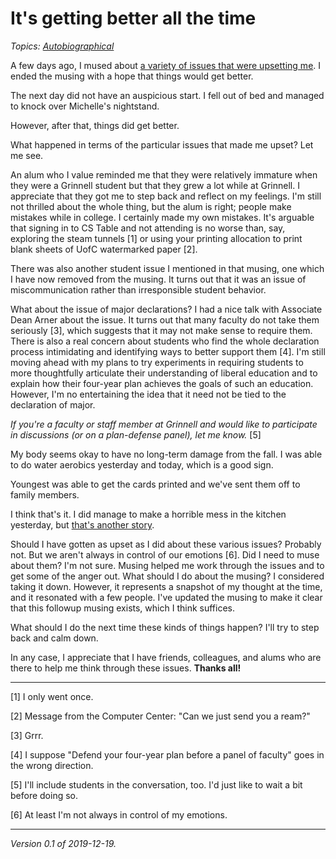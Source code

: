 It's getting better all the time
================================

*Topics: [Autobiographical](index-autobiographical)*

A few days ago, I mused about [a variety of issues that were upsetting
me](mood-swings-2019-12-16).  I ended the musing with a hope that
things would get better.

The next day did not have an auspicious start.  I fell out of bed and
managed to knock over Michelle's nightstand.

However, after that, things did get better.

What happened in terms of the particular issues that made me upset?  Let
me see.

An alum who I value reminded me that they were relatively immature
when they were a Grinnell student but that they grew a lot while
at Grinnell.  I appreciate that they got me to step back and reflect
on my feelings.  I'm still not thrilled about the whole thing, but
the alum is right; people make mistakes while in college.  I certainly
made my own mistakes.  It's arguable that signing in to CS Table
and not attending is no worse than, say, exploring the steam tunnels [1]
or using your printing allocation to print blank sheets of UofC
watermarked paper [2].

There was also another student issue I mentioned in that musing,
one which I have now removed from the musing.  It turns out that
it was an issue of miscommunication rather than irresponsible student
behavior.

What about the issue of major declarations?  I had a nice talk with
Associate Dean Arner about the issue.  It turns out that many faculty
do not take them seriously [3], which suggests that it may not make
sense to require them.  There is also a real concern about students
who find the whole declaration process intimidating and identifying
ways to better support them [4].  I'm still moving ahead with my
plans to try experiments in requiring students to more thoughtfully
articulate their understanding of liberal education and to explain
how their four-year plan achieves the goals of such an education.
However, I'm no entertaining the idea that it need not be tied to
the declaration of major.

*If you're a faculty or staff member at Grinnell and would like to
participate in discussions (or on a plan-defense panel), let me
know.* [5]

My body seems okay to have no long-term damage from the fall.  I
was able to do water aerobics yesterday and today, which is a good
sign.

Youngest was able to get the cards printed and we've sent them off
to family members.

I think that's it.  I did manage to make a horrible mess in the kitchen
yesterday, but [that's another story](cooking-2019-12-19).

Should I have gotten as upset as I did about these various issues?
Probably not.  But we aren't always in control of our emotions [6].
Did I need to muse about them?  I'm not sure.  Musing helped me work
through the issues and to get some of the anger out.  What should
I do about the musing?  I considered taking it down.  However, it
represents a snapshot of my thought at the time, and it resonated
with a few people.  I've updated the musing to make it clear that
this followup musing exists, which I think suffices.

What should I do the next time these kinds of things happen?  I'll try
to step back and calm down.

In any case, I appreciate that I have friends, colleagues, and alums
who are there to help me think through these issues.  **Thanks all!**

---

[1] I only went once.

[2] Message from the Computer Center: "Can we just send you a ream?"

[3] Grrr.

[4] I suppose "Defend your four-year plan before a panel of faculty" goes
in the wrong direction.

[5] I'll include students in the conversation, too.  I'd just like to wait
a bit before doing so.

[6] At least I'm not always in control of my emotions.

---

*Version 0.1 of 2019-12-19.*
